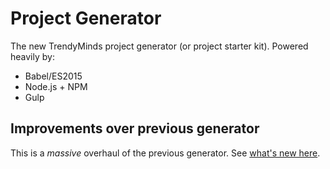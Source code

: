 # Project Generator
The new TrendyMinds project generator (or project starter kit). Powered heavily by:

* Babel/ES2015
* Node.js + NPM
* Gulp

## Improvements over previous generator
This is a _massive_ overhaul of the previous generator. See [what's new here](https://github.com/trendyminds/project-starter/wiki/Improvements-from-previous-generator).
